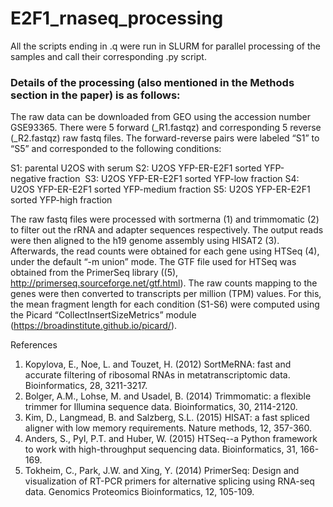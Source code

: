 # E2F1_rnaseq_processing

All the scripts ending in .q were run in SLURM for parallel processing of the samples and call their corresponding .py script. 

### Details of the processing (also mentioned in the Methods section in the paper) is as follows:

The raw data can be downloaded from GEO using the accession number GSE93365. There were 5 forward (_R1.fastqz) and corresponding 5 reverse (_R2.fastqz) raw fastq files. The forward-reverse pairs were labeled “S1” to “S5” and corresponded to the following conditions:

S1: parental U2OS with serum
S2: U2OS YFP-ER-E2F1 sorted YFP-negative fraction 
S3: U2OS YFP-ER-E2F1 sorted YFP-low fraction
S4: U2OS YFP-ER-E2F1 sorted YFP-medium fraction
S5: U2OS YFP-ER-E2F1 sorted YFP-high fraction 

The raw fastq files were processed with sortmerna (1) and trimmomatic (2) to filter out the rRNA and adapter sequences respectively. The output reads were then aligned to the h19 genome assembly using HISAT2 (3). Afterwards, the read counts were obtained for each gene using HTSeq (4), under the default “-m union” mode. The GTF file used for HTSeq was obtained from the PrimerSeq library ((5), http://primerseq.sourceforge.net/gtf.html). The raw counts mapping to the genes were then converted to transcripts per million (TPM) values. For this, the mean fragment length for each condition (S1-S6) were computed using the Picard “CollectInsertSizeMetrics” module (https://broadinstitute.github.io/picard/). 


References

1.	Kopylova, E., Noe, L. and Touzet, H. (2012) SortMeRNA: fast and accurate filtering of ribosomal RNAs in metatranscriptomic data. Bioinformatics, 28, 3211-3217.
2.	Bolger, A.M., Lohse, M. and Usadel, B. (2014) Trimmomatic: a flexible trimmer for Illumina sequence data. Bioinformatics, 30, 2114-2120.
3.	Kim, D., Langmead, B. and Salzberg, S.L. (2015) HISAT: a fast spliced aligner with low memory requirements. Nature methods, 12, 357-360.
4.	Anders, S., Pyl, P.T. and Huber, W. (2015) HTSeq--a Python framework to work with high-throughput sequencing data. Bioinformatics, 31, 166-169.
5.	Tokheim, C., Park, J.W. and Xing, Y. (2014) PrimerSeq: Design and visualization of RT-PCR primers for alternative splicing using RNA-seq data. Genomics Proteomics Bioinformatics, 12, 105-109.


